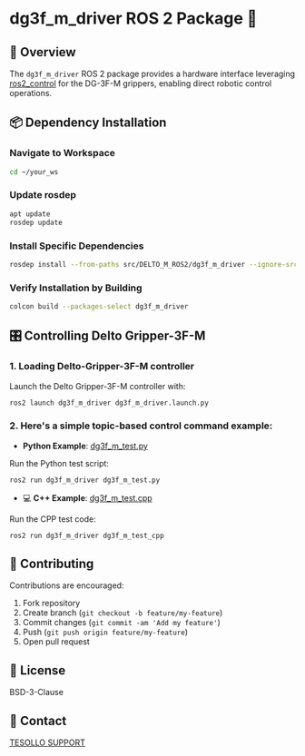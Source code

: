 # dg3f_m_driver ROS 2 Package 🚀

## 📌 Overview

The `dg3f_m_driver` ROS 2 package provides a hardware interface leveraging [ros2_control](https://control.ros.org/) for the DG-3F-M grippers, enabling direct robotic control operations.

## 📦 Dependency Installation

### Navigate to Workspace
```bash
cd ~/your_ws
```

### Update rosdep
```bash
apt update
rosdep update
```

### Install Specific Dependencies
```bash
rosdep install --from-paths src/DELTO_M_ROS2/dg3f_m_driver --ignore-src -r -y
```

### Verify Installation by Building
```bash
colcon build --packages-select dg3f_m_driver
```

## 🎛️ Controlling Delto Gripper-3F-M

### 1\. Loading Delto-Gripper-3F-M controller

Launch the Delto Gripper-3F-M controller with:
```bash
ros2 launch dg3f_m_driver dg3f_m_driver.launch.py
```

### 2\. Here's a simple topic-based control command example:
-  **Python Example**: [dg3f_m_test.py](script/dg3f_m_test.py)

Run the Python test script:
```bash
ros2 run dg3f_m_driver dg3f_m_test.py
```

- 💻 **C++ Example**: [dg3f_m_test.cpp](src/dg3f_m_test.cpp)

Run the CPP test code:
```bash
ros2 run dg3f_m_driver dg3f_m_test_cpp
```

## 🤝 Contributing
Contributions are encouraged:

1. Fork repository
2. Create branch (`git checkout -b feature/my-feature`)
3. Commit changes (`git commit -am 'Add my feature'`)
4. Push (`git push origin feature/my-feature`)
5. Open pull request

## 📄 License
BSD-3-Clause

## 📧 Contact
[TESOLLO SUPPORT](mailto:support@tesollo.com)

